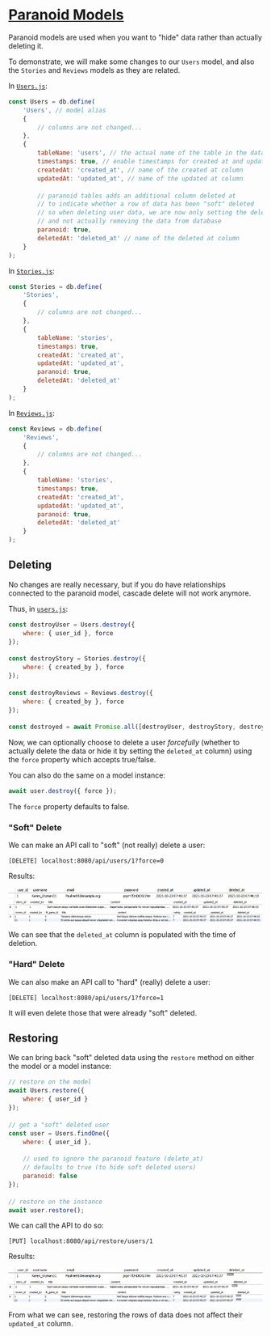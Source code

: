 # [Paranoid Models](https://sequelize.org/master/manual/paranoid.html)

Paranoid models are used when you want to "hide" data rather than actually deleting it.

To demonstrate, we will make some changes to our `Users` model, and also the `Stories` and `Reviews` models as they are related.

In [`Users.js`](../server/src/models/Users.js):

```js
const Users = db.define(
    'Users', // model alias
    {
        // columns are not changed...
    },
    {
        tableName: 'users', // the actual name of the table in the database
        timestamps: true, // enable timestamps for created at and updated at
        createdAt: 'created_at', // name of the created at column
        updatedAt: 'updated_at', // name of the updated at column

        // paranoid tables adds an additional column deleted at 
        // to indicate whether a row of data has been "soft" deleted
        // so when deleting user data, we are now only setting the deleted at column
        // and not actually removing the data from database
        paranoid: true,
        deletedAt: 'deleted_at' // name of the deleted at column
    }
);
```

In [`Stories.js`](../server/src/models/Stories.js):

```js
const Stories = db.define(
    'Stories',
    {
        // columns are not changed...
    },
    {
        tableName: 'stories',
        timestamps: true,
        createdAt: 'created_at',
        updatedAt: 'updated_at',
        paranoid: true,
        deletedAt: 'deleted_at'
    }
);
```

In [`Reviews.js`](../server/src/models/Reviews.js):

```js
const Reviews = db.define(
    'Reviews',
    {
        // columns are not changed...
    },
    {
        tableName: 'stories',
        timestamps: true,
        createdAt: 'created_at',
        updatedAt: 'updated_at',
        paranoid: true,
        deletedAt: 'deleted_at'
    }
);
```

## Deleting

No changes are really necessary, but if you do have relationships connected to the paranoid model, cascade delete will not work anymore.

Thus, in [`users.js`](../server/src/controllers/users.js):

```js
const destroyUser = Users.destroy({
    where: { user_id }, force
});

const destroyStory = Stories.destroy({
    where: { created_by }, force
});

const destroyReviews = Reviews.destroy({
    where: { created_by }, force
});

const destroyed = await Promise.all([destroyUser, destroyStory, destroyReviews]);
```

Now, we can optionally choose to delete a user *forcefully* (whether to actually delete the data or hide it by setting the `deleted_at` column) using the `force` property which accepts true/false.

You can also do the same on a model instance:

```js
await user.destroy({ force });
```

The `force` property defaults to false.

### "Soft" Delete

We can make an API call to "soft" (not really) delete a user:

```
[DELETE] localhost:8080/api/users/1?force=0
```

Results:

![Users model](../screenshots/db_paranoid_users_soft.png)
![Stories model](../screenshots/db_paranoid_stories_soft.png)
![Reviews model](../screenshots/db_paranoid_reviews_soft.png)

We can see that the `deleted_at` column is populated with the time of deletion.

### "Hard" Delete

We can also make an API call to "hard" (really) delete a user:

```
[DELETE] localhost:8080/api/users/1?force=1
```

It will even delete those that were already "soft" deleted.

## Restoring

We can bring back "soft" deleted data using the `restore` method on either the model or a model instance:

```js
// restore on the model
await Users.restore({
    where: { user_id }
});

// get a "soft" deleted user
const user = Users.findOne({
    where: { user_id },
    
    // used to ignore the paranoid feature (delete_at)
    // defaults to true (to hide soft deleted users)
    paranoid: false
});

// restore on the instance
await user.restore();
```

We can call the API to do so:

```
[PUT] localhost:8080/api/restore/users/1
```

Results:

![Users model](../screenshots/db_paranoid_users_restore.png)
![Stories model](../screenshots/db_paranoid_stories_restore.png)
![Reviews model](../screenshots/db_paranoid_reviews_restore.png)

From what we can see, restoring the rows of data does not affect their `updated_at` column.
